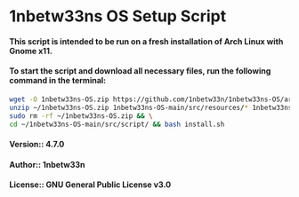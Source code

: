 # 1nbetw33ns OS Setup Script
#### This script is intended to be run on a fresh installation of Arch Linux with Gnome x11.
#### To start the script and download all necessary files, run the following command in the terminal:
```sh
wget -O 1nbetw33ns-OS.zip https://github.com/1nbetw33n/1nbetw33ns-OS/archive/refs/heads/main.zip && \
unzip ~/1nbetw33ns-OS.zip 1nbetw33ns-OS-main/src/resources/* 1nbetw33ns-OS-main/src/script/modules/* 1nbetw33ns-OS-main/src/script/install.sh && \
sudo rm -rf ~/1nbetw33ns-OS.zip && \
cd ~/1nbetw33ns-OS-main/src/script/ && bash install.sh
```
#### Version::  4.7.0
#### Author::   1nbetw33n
#### License::  GNU General Public License v3.0